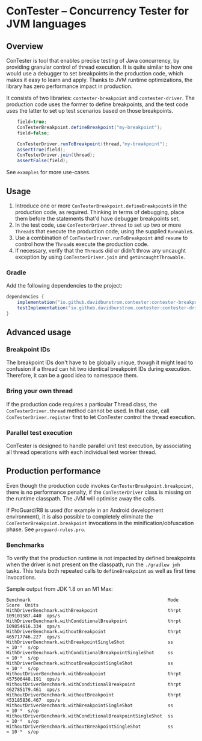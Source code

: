 # ConTester – Concurrency Tester for JVM languages

## Overview

ConTester is tool that enables precise testing of Java concurrency, by providing granular control of
thread execution. It is quite similar to how one would use a debugger to set breakpoints in the
production code, which makes it easy to learn and apply. Thanks to JVM runtime optimizations, the
library has zero performance impact in production.

It consists of two libraries: `contester-breakpoint` and `contester-driver`. The production code
uses the former to define breakpoints, and the test code uses the latter to set up test scenarios
based on those breakpoints.

```java
    field=true;
    ConTesterBreakpoint.defineBreakpoint("my-breakpoint");
    field=false;
```

```java
    ConTesterDriver.runToBreakpoint(thread,"my-breakpoint");
    assertTrue(field);
    ConTesterDriver.join(thread);
    assertFalse(field);
```

See `examples` for more use-cases.

## Usage

1. Introduce one or more `ConTesterBreakpoint.defineBreakpoint`s in the production code, as
   required. Thinking in terms of debugging, place them before the statements that'd have debugger
   breakpoints set.
2. In the test code, use `ConTesterDriver.thread` to set up two or more `Thread`s that execute the
   production code, using the supplied `Runnable`s.
3. Use a combination of `ConTesterDriver.runToBreakpoint` and `resume` to control how the `Thread`s
   execute the production code.
4. If necessary, verify that the `Thread`s did or didn't throw any uncaught exception by using
   `ConTesterDriver.join` and `getUncaughtThrowable`.

### Gradle

Add the following dependencies to the project:

```groovy
dependencies {
    implementation("io.github.davidburstrom.contester:contester-breakpoint:0.1.0")
    testImplementation("io.github.davidburstrom.contester:contester-driver:0.1.0")
}
```

## Advanced usage

### Breakpoint IDs

The breakpoint IDs don't have to be globally unique, though it might lead to confusion if a thread
can hit two identical breakpoint IDs during execution. Therefore, it can be a good idea to namespace
them.

### Bring your own thread

If the production code requires a particular Thread class, the `ConTesterDriver.thread` method
cannot be used. In that case, call `ConTesterDriver.register` first to let ConTester control the
thread execution.

### Parallel test execution

ConTester is designed to handle parallel unit test execution, by associating all thread operations
with each individual test worker thread.

## Production performance

Even though the production code invokes `ConTesterBreakpoint.breakpoint`, there is no performance
penalty, if the `ConTesterDriver` class is missing on the runtime classpath. The JVM will optimise
away the calls.

If ProGuard/R8 is used (for example in an Android development environment), it is also possible to
completely eliminate the `ConTesterBreakpoint.breakpoint` invocations in the
minification/obfuscation phase. See `proguard-rules.pro`.

### Benchmarks

To verify that the production runtime is not impacted by defined breakpoints when the driver is not
present on the classpath, run the `./gradlew jmh` tasks. This tests both repeated calls to
`defineBreakpoint` as well as first time invocations.

Sample output from JDK 1.8 on an M1 Max:

```
Benchmark                                                   Mode           Score  Units
WithDriverBenchmark.withBreakpoint                          thrpt  109101587.440  ops/s
WithDriverBenchmark.withConditionalBreakpoint               thrpt  109854616.334  ops/s
WithDriverBenchmark.withoutBreakpoint                       thrpt  465717746.227  ops/s
WithDriverBenchmark.withBreakpointSingleShot                ss            ≈ 10⁻⁶  s/op
WithDriverBenchmark.withConditionalBreakpointSingleShot     ss            ≈ 10⁻⁶  s/op
WithDriverBenchmark.withoutBreakpointSingleShot             ss            ≈ 10⁻⁵  s/op
WithoutDriverBenchmark.withBreakpoint                       thrpt  457506448.191  ops/s
WithoutDriverBenchmark.withConditionalBreakpoint            thrpt  462785179.461  ops/s
WithoutDriverBenchmark.withoutBreakpoint                    thrpt  453185836.467  ops/s
WithoutDriverBenchmark.withBreakpointSingleShot             ss            ≈ 10⁻⁶  s/op
WithoutDriverBenchmark.withConditionalBreakpointSingleShot  ss            ≈ 10⁻⁶  s/op
WithoutDriverBenchmark.withoutBreakpointSingleShot          ss            ≈ 10⁻⁵  s/op
```
